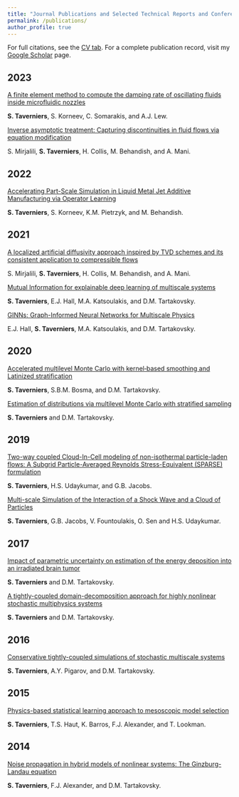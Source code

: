 ```yaml
---
title: "Journal Publications and Selected Technical Reports and Conference Proceedings "
permalink: /publications/
author_profile: true
---
```


For full citations, see the [CV tab](https://chameleon20.github.io/cv/). For a complete publication record, visit my [Google Scholar](https://scholar.google.com/citations?user=evd0C28AAAAJ&hl=en) page.

## 2023

[A finite element method to compute the damping rate of oscillating fluids inside microfluidic nozzles](https://arxiv.org/abs/2307.00094)

<b>S. Taverniers</b>, S. Korneev, C. Somarakis, and A.J. Lew.

[Inverse asymptotic treatment: Capturing discontinuities in fluid flows via equation modification](https://doi.org/10.1016/j.jocs.2023.102141)

S. Mirjalili, <b>S. Taverniers</b>, H. Collis, M. Behandish, and A. Mani.

## 2022

[Accelerating Part-Scale Simulation in Liquid Metal Jet Additive Manufacturing via Operator Learning](https://arxiv.org/abs/2202.03665)

<b>S. Taverniers</b>, S. Korneev, K.M. Pietrzyk, and M. Behandish.

## 2021

[A localized artificial diffusivity approach inspired by TVD schemes and its consistent application to compressible flows](http://web.stanford.edu/group/ctr/ResBriefs/2021/16_Mirjalili.pdf)

S. Mirjalili, <b>S. Taverniers</b>, H. Collis, M. Behandish, and A. Mani. 

[Mutual Information for explainable deep learning of multiscale systems](https://doi.org/10.1016/j.jcp.2021.110551)

<b>S. Taverniers</b>, E.J. Hall, M.A. Katsoulakis, and D.M. Tartakovsky.  

[GINNs: Graph-Informed Neural Networks for Multiscale Physics](https://doi.org/10.1016/j.jcp.2021.110192)

E.J. Hall, <b>S. Taverniers</b>, M.A. Katsoulakis, and D.M. Tartakovsky.  

## 2020

 [Accelerated multilevel Monte Carlo with kernel‐based smoothing and Latinized stratification](https://doi.org/10.1029/2019WR026984)  

<b>S. Taverniers</b>, S.B.M. Bosma, and D.M. Tartakovsky.   

[Estimation of distributions via multilevel Monte Carlo with stratified sampling](https://doi.org/10.1016/j.jcp.2020.109572)  

<b>S. Taverniers</b> and D.M. Tartakovsky.     

## 2019

[Two-way coupled Cloud-In-Cell modeling of non-isothermal particle-laden flows: A Subgrid Particle-Averaged Reynolds Stress-Equivalent (SPARSE) formulation](https://doi.org/10.1016/j.jcp.2019.01.001)  

<b>S. Taverniers</b>, H.S. Udaykumar, and G.B. Jacobs.

[Multi-scale Simulation of the Interaction of a Shock Wave and a Cloud of Particles](https://link.springer.com/chapter/10.1007/978-3-319-91017-8_60)

<b>S. Taverniers</b>, G.B. Jacobs, V. Fountoulakis, O. Sen and H.S. Udaykumar.

## 2017

[Impact of parametric uncertainty on estimation of the energy deposition into an irradiated brain tumor](https://doi.org/10.1016/j.jcp.2017.07.008)  

<b>S. Taverniers</b> and D.M. Tartakovsky.

[A tightly-coupled domain-decomposition approach for highly nonlinear stochastic multiphysics systems](https://doi.org/10.1016/j.jcp.2016.10.052)  

<b>S. Taverniers</b> and D.M. Tartakovsky.

## 2016

[Conservative tightly-coupled simulations of stochastic multiscale systems](https://doi.org/10.1016/j.jcp.2016.02.047)  

<b>S. Taverniers</b>, A.Y. Pigarov, and D.M. Tartakovsky.

## 2015

[Physics-based statistical learning approach to mesoscopic model selection](https://doi.org/10.1103/PhysRevE.92.053301)  

<b>S. Taverniers</b>, T.S. Haut, K. Barros, F.J. Alexander, and T. Lookman.

## 2014

[Noise propagation in hybrid models of nonlinear systems: The Ginzburg-Landau equation](https://doi.org/10.1016/j.jcp.2014.01.015)  

<b>S. Taverniers</b>, F.J. Alexander, and D.M. Tartakovsky.


